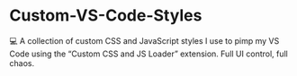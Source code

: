# Custom-VS-Code-Styles
💻 A collection of custom CSS and JavaScript styles I use to pimp my VS Code using the “Custom CSS and JS Loader” extension. Full UI control, full chaos.
